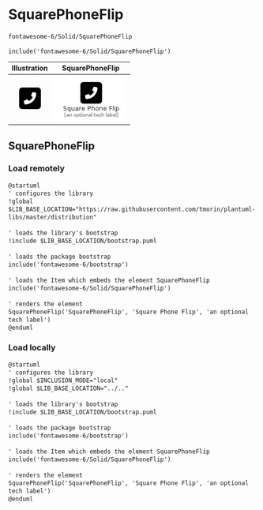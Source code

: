 # SquarePhoneFlip


```text
fontawesome-6/Solid/SquarePhoneFlip
```

```text
include('fontawesome-6/Solid/SquarePhoneFlip')
```



| Illustration | SquarePhoneFlip |
| :---: | :---: |
| ![illustration for Illustration](../../fontawesome-6/Solid/SquarePhoneFlip.png) | ![illustration for SquarePhoneFlip](../../fontawesome-6/Solid/SquarePhoneFlip.Local.png) |




## SquarePhoneFlip

### Load remotely
```plantuml
@startuml
' configures the library
!global $LIB_BASE_LOCATION="https://raw.githubusercontent.com/tmorin/plantuml-libs/master/distribution"

' loads the library's bootstrap
!include $LIB_BASE_LOCATION/bootstrap.puml

' loads the package bootstrap
include('fontawesome-6/bootstrap')

' loads the Item which embeds the element SquarePhoneFlip
include('fontawesome-6/Solid/SquarePhoneFlip')

' renders the element
SquarePhoneFlip('SquarePhoneFlip', 'Square Phone Flip', 'an optional tech label')
@enduml
```

### Load locally
```plantuml
@startuml
' configures the library
!global $INCLUSION_MODE="local"
!global $LIB_BASE_LOCATION="../.."

' loads the library's bootstrap
!include $LIB_BASE_LOCATION/bootstrap.puml

' loads the package bootstrap
include('fontawesome-6/bootstrap')

' loads the Item which embeds the element SquarePhoneFlip
include('fontawesome-6/Solid/SquarePhoneFlip')

' renders the element
SquarePhoneFlip('SquarePhoneFlip', 'Square Phone Flip', 'an optional tech label')
@enduml
```

